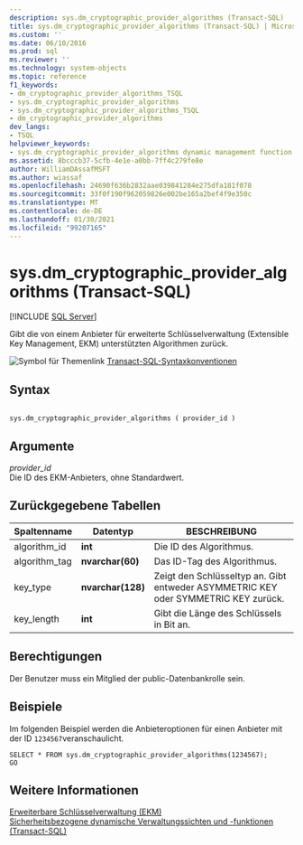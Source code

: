 ```yaml
---
description: sys.dm_cryptographic_provider_algorithms (Transact-SQL)
title: sys.dm_cryptographic_provider_algorithms (Transact-SQL) | Microsoft-Dokumentation
ms.custom: ''
ms.date: 06/10/2016
ms.prod: sql
ms.reviewer: ''
ms.technology: system-objects
ms.topic: reference
f1_keywords:
- dm_cryptographic_provider_algorithms_TSQL
- sys.dm_cryptographic_provider_algorithms
- sys.dm_cryptographic_provider_algorithms_TSQL
- dm_cryptographic_provider_algorithms
dev_langs:
- TSQL
helpviewer_keywords:
- sys.dm_cryptographic_provider_algorithms dynamic management function
ms.assetid: 8bcccb37-5cfb-4e1e-a0bb-7ff4c279fe8e
author: WilliamDAssafMSFT
ms.author: wiassaf
ms.openlocfilehash: 24690f636b2832aae039841284e275dfa181f078
ms.sourcegitcommit: 33f0f190f962059826e002be165a2bef4f9e350c
ms.translationtype: MT
ms.contentlocale: de-DE
ms.lasthandoff: 01/30/2021
ms.locfileid: "99207165"
---
```

# <a name="sysdm_cryptographic_provider_algorithms-transact-sql"></a>sys.dm_cryptographic_provider_algorithms (Transact-SQL)
[!INCLUDE [SQL Server](../../includes/applies-to-version/sqlserver.md)]

  Gibt die von einem Anbieter für erweiterte Schlüsselverwaltung (Extensible Key Management, EKM) unterstützten Algorithmen zurück.  
  
 ![Symbol für Themenlink](../../database-engine/configure-windows/media/topic-link.gif "Symbol für Themenlink") [Transact-SQL-Syntaxkonventionen](../../t-sql/language-elements/transact-sql-syntax-conventions-transact-sql.md)  
  
## <a name="syntax"></a>Syntax  
  
```  
  
sys.dm_cryptographic_provider_algorithms ( provider_id )  
```  
  
## <a name="arguments"></a>Argumente  
 *provider_id*  
 Die ID des EKM-Anbieters, ohne Standardwert.  
  
## <a name="tables-returned"></a>Zurückgegebene Tabellen  
  
|Spaltenname|Datentyp|BESCHREIBUNG|  
|-----------------|---------------|-----------------|  
|algorithm_id|**int**|Die ID des Algorithmus.|  
|algorithm_tag|**nvarchar(60)**|Das ID-Tag des Algorithmus.|  
|key_type|**nvarchar(128)**|Zeigt den Schlüsseltyp an. Gibt entweder ASYMMETRIC KEY oder SYMMETRIC KEY zurück.|  
|key_length|**int**|Gibt die Länge des Schlüssels in Bit an.|  
  
## <a name="permissions"></a>Berechtigungen  
 Der Benutzer muss ein Mitglied der public-Datenbankrolle sein.  
  
## <a name="examples"></a>Beispiele  
 Im folgenden Beispiel werden die Anbieteroptionen für einen Anbieter mit der ID `1234567`veranschaulicht.  
  
```  
SELECT * FROM sys.dm_cryptographic_provider_algorithms(1234567);  
GO  
```  
  
## <a name="see-also"></a>Weitere Informationen  
 [Erweiterbare Schlüsselverwaltung &#40;EKM&#41;](../../relational-databases/security/encryption/extensible-key-management-ekm.md)   
 [Sicherheitsbezogene dynamische Verwaltungssichten und -funktionen &#40;Transact-SQL&#41;](../../relational-databases/system-dynamic-management-views/security-related-dynamic-management-views-and-functions-transact-sql.md)  
  
  
